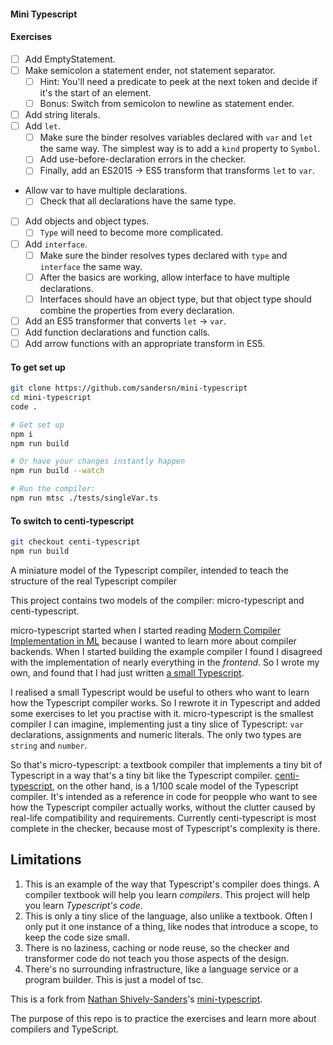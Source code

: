 #### Mini Typescript

#### Exercises

- [ ] Add EmptyStatement.
- [ ] Make semicolon a statement ender, not statement separator.
  - [ ] Hint: You'll need a predicate to peek at the next token and decide if it's the start of an element.
  - [ ] Bonus: Switch from semicolon to newline as statement ender.
- [ ] Add string literals.
- [ ] Add `let`.
  - [ ] Make sure the binder resolves variables declared with `var` and `let` the same way. The simplest way is to add a `kind` property to `Symbol`.
  - [ ] Add use-before-declaration errors in the checker.
  - [ ] Finally, add an ES2015 -> ES5 transform that transforms `let` to `var`.
- Allow var to have multiple declarations.
  - [ ] Check that all declarations have the same type.
- [ ] Add objects and object types.
  - [ ] `Type` will need to become more complicated.
- [ ] Add `interface`.
  - [ ] Make sure the binder resolves types declared with `type` and `interface` the same way.
  - [ ] After the basics are working, allow interface to have multiple declarations.
  - [ ] Interfaces should have an object type, but that object type should combine the properties from every declaration.
- [ ] Add an ES5 transformer that converts `let` -> `var`.
- [ ] Add function declarations and function calls.
- [ ] Add arrow functions with an appropriate transform in ES5.

#### To get set up

```sh
git clone https://github.com/sandersn/mini-typescript
cd mini-typescript
code .

# Get set up
npm i
npm run build

# Or have your changes instantly happen
npm run build --watch

# Run the compiler:
npm run mtsc ./tests/singleVar.ts
```

#### To switch to centi-typescript

```sh
git checkout centi-typescript
npm run build
```

A miniature model of the Typescript compiler, intended to teach the structure of the real Typescript compiler

This project contains two models of the compiler: micro-typescript and centi-typescript.

micro-typescript started when I started reading [Modern Compiler Implementation in ML](https://www.cs.princeton.edu/~appel/modern/ml/) because I wanted to learn more about compiler backends. When I started building the example compiler I found I disagreed with the implementation of nearly everything in the _frontend_. So I wrote my own, and found that I had just written [a small Typescript](https://github.com/sandersn/minits).

I realised a small Typescript would be useful to others who want to learn how the Typescript compiler works. So I rewrote it in Typescript and added some exercises to let you practise with it. micro-typescript is the smallest compiler I can imagine, implementing just a tiny slice of Typescript: `var` declarations, assignments and numeric literals. The only two types are `string` and `number`.

So that's micro-typescript: a textbook compiler that implements a tiny bit of Typescript in a way that's a tiny bit like the Typescript compiler. [centi-typescript](https://github.com/sandersn/mini-typescript/tree/centi-typescript), on the other hand, is a 1/100 scale model of the Typescript compiler. It's intended as a reference in code for peopple who want to see how the Typescript compiler actually works, without the clutter caused by real-life compatibility and requirements. Currently centi-typescript is most complete in the checker, because most of Typescript's complexity is there.

## Limitations

1. This is an example of the way that Typescript's compiler does things. A compiler textbook will help you learn _compilers_. This project will help you learn _Typescript's code_.
2. This is only a tiny slice of the language, also unlike a textbook. Often I only put it one instance of a thing, like nodes that introduce a scope, to keep the code size small.
3. There is no laziness, caching or node reuse, so the checker and transformer code do not teach you those aspects of the design.
4. There's no surrounding infrastructure, like a language service or a program builder. This is just a model of tsc.

This is a fork from [Nathan Shively-Sanders](https://github.com/sandersn)'s [mini-typescript](https://github.com/sandersn/mini-typescript).

The purpose of this repo is to practice the exercises and learn more about compilers and TypeScript.
